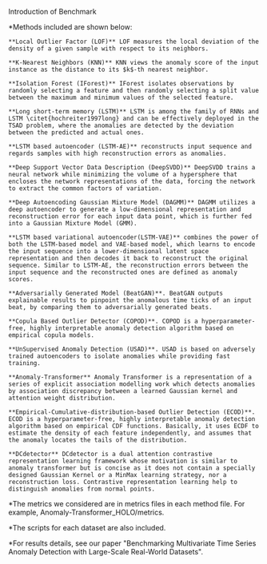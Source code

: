 Introduction of Benchmark

*Methods included are shown below:

	**Local Outlier Factor (LOF)** LOF measures the local deviation of the density of a given sample with respect to its neighbors.

	**K-Nearest Neighbors (KNN)** KNN views the anomaly score of the input instance as the distance to its $k$-th nearest neighbor.

	**Isolation Forest (IForest)** IForest isolates observations by randomly selecting a feature and then randomly selecting a split value between the maximum and minimum values of the selected feature.

	**Long short-term memory (LSTM)** LSTM is among the family of RNNs and LSTM \citet{hochreiter1997long} and can be effectively deployed in the TSAD problem, where the anomalies are detected by the deviation between the predicted and actual ones.

	**LSTM based autoencoder (LSTM-AE)** reconstructs input sequence and regards samples with high reconstruction errors as anomalies. 

	**Deep Support Vector Data Description (DeepSVDD)** DeepSVDD trains a neural network while minimizing the volume of a hypersphere that encloses the network representations of the data, forcing the network to extract the common factors of variation.

	**Deep Autoencoding Gaussian Mixture Model (DAGMM)** DAGMM utilizes a deep autoencoder to generate a low-dimensional representation and reconstruction error for each input data point, which is further fed into a Gaussian Mixture Model (GMM).

	**LSTM based variational autoencoder(LSTM-VAE)** combines the power of both the LSTM-based model and VAE-based model, which learns to encode the input sequence into a lower-dimensional latent space representation and then decodes it back to reconstruct the original sequence. Similar to LSTM-AE, the reconstruction errors between the input sequence and the reconstructed ones are defined as anomaly scores.

	**Adversarially Generated Model (BeatGAN)**. BeatGAN outputs explainable results to pinpoint the anomalous time ticks of an input beat, by comparing them to adversarially generated beats. 

	**Copula Based Outlier Detector (COPOD)**. COPOD is a hyperparameter-free, highly interpretable anomaly detection algorithm based on empirical copula models.

	**UnSupervised Anomaly Detection (USAD)**. USAD is based on adversely trained autoencoders to isolate anomalies while providing fast training.

	**Anomaly-Transformer** Anomaly Transformer is a representation of a series of explicit association modelling work which detects anomalies by association discrepancy between a learned Gaussian kernel and attention weight distribution. 

	**Empirical-Cumulative-distribution-based Outlier Detection (ECOD)**. ECOD is a hyperparameter-free, highly interpretable anomaly detection algorithm based on empirical CDF functions. Basically, it uses ECDF to estimate the density of each feature independently, and assumes that the anomaly locates the tails of the distribution.

	**DCdetector** DCdetector is a dual attention contrastive representation learning framework whose motivation is similar to anomaly transformer but is concise as it does not contain a specially designed Gaussian Kernel or a MinMax learning strategy, nor a reconstruction loss. Contrastive representation learning help to distinguish anomalies from normal points. 


*The metrics we considered are in metrics files in each method file. For example, Anomaly-Transformer_HOLO/metrics.

*The scripts for each dataset are also included.

*For results details, see our paper "Benchmarking Multivariate Time Series Anomaly Detection with Large-Scale Real-World Datasets".
